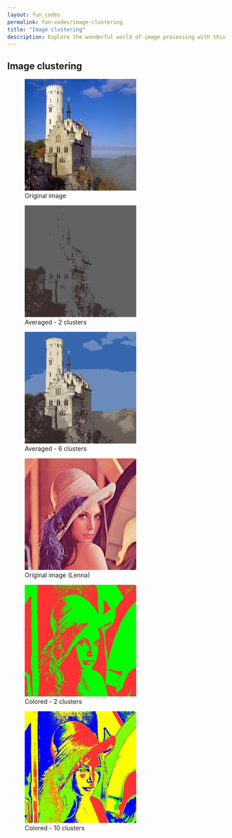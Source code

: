 ```yaml
---
layout: fun_codes
permalink: fun-codes/image-clustering
title: "Image clustering"
description: Explore the wonderful world of image processing with this image clustering algorithm.
---
```


## Image clustering

<div class="picwrapper">
    <figure>
        <img alt="Original image" src="/img/fun-codes/image-clustering/original.png">
        <figcaption>Original image</figcaption>
    </figure>
    <figure>
        <img alt="Averaged - 2 clusters" src="/img/fun-codes/image-clustering/avg2.jpg">
        <figcaption>Averaged - 2 clusters</figcaption>
    </figure>
    <figure>
        <img alt="Averaged - 6 clusters" src="/img/fun-codes/image-clustering/avg6.jpg">
        <figcaption>Averaged - 6 clusters</figcaption>
    </figure>
</div>

<div class="picwrapper">
    <figure>
        <img alt="Original image Lenna" src="/img/fun-codes/image-clustering/lenna.png">
        <figcaption>Original image (Lenna)</figcaption>
    </figure>
    <figure>
        <img alt="Colored - 2 clusters" src="/img/fun-codes/image-clustering/len2.jpg">
        <figcaption>Colored - 2 clusters</figcaption>
    </figure>
    <figure>
        <img alt="Colored - 10 clusters" src="/img/fun-codes/image-clustering/len10.jpg">
        <figcaption>Colored - 10 clusters</figcaption>
    </figure>
</div>

